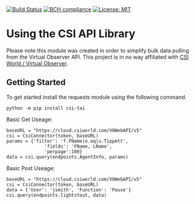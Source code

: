 [![Build Status](https://travis-ci.com/dtaivpp/CSI_API.svg?branch=master)](https://travis-ci.com/dtaivpp/CSI_API)
[![BCH compliance](https://bettercodehub.com/edge/badge/dtaivpp/CSI_API?branch=master)](https://bettercodehub.com/)
[![License: MIT](https://img.shields.io/badge/License-MIT-yellow.svg)](https://opensource.org/licenses/MIT)

# Using the CSI API Library 

Please note this module was created in order to simplify bulk data pulling from the Virtual Observer API. This project is in no way affiliated with [CSI World / Virtual Observer](www.csiworld.com).

## Getting Started

To get started install the requests module using the following command. 

`python -m pip install csi-tai`


Basic Get Useage:  
  ```
  baseURL = "https://cloud.csiworld.com/VOWebAPI/v5"  
  csi = CsiConnector(token, baseURL)  
  params = {'filter': 'f.FName|o.eq|v.Tippett',  
                'fields': 'FName, LName',  
                'perpage':100}  
  data = csi.query(endpoints.AgentInfo, params)  
  ```

Basic Post Useage:  
  ```
  baseURL = "https://cloud.csiworld.com/VOWebAPI/v5"  
  csi = CsiConnector(token, baseURL)  
  data = {'User': 'jsmith', 'Function': 'Pause'}  
  csi.query(endpoints.lightstout, data)  
  ```
